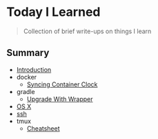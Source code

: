 # Today I Learned
> Collection of brief write-ups on things I learn

## Summary

* [Introduction](README.md)
* docker
  * [Syncing Container Clock](/docker/syncing-container-clock.md)
* gradle
  * [Upgrade With Wrapper](/gradle/upgrade_with_wrapper.md)
* [OS X](/osx.md)
* [ssh](/ssh.md)
* tmux
  * [Cheatsheet](tmux/cheatsheet.md)
